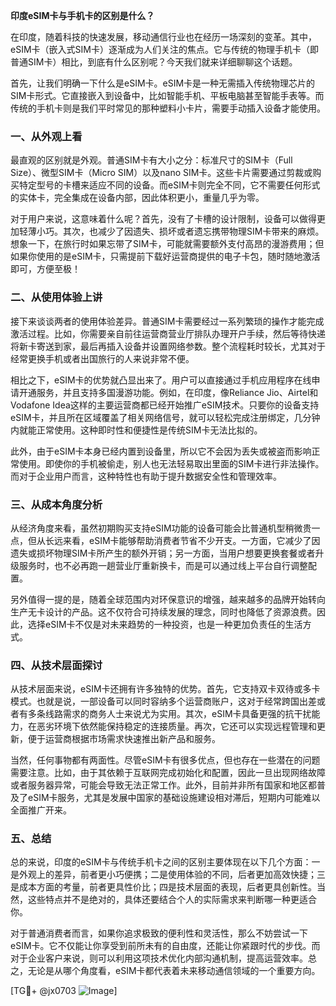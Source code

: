 **印度eSIM卡与手机卡的区别是什么？**

在印度，随着科技的快速发展，移动通信行业也在经历一场深刻的变革。其中，eSIM卡（嵌入式SIM卡）逐渐成为人们关注的焦点。它与传统的物理手机卡（即普通SIM卡）相比，到底有什么区别呢？今天我们就来详细聊聊这个话题。

首先，让我们明确一下什么是eSIM卡。eSIM卡是一种无需插入传统物理芯片的SIM卡形式。它直接嵌入到设备中，比如智能手机、平板电脑甚至智能手表等。而传统的手机卡则是我们平时常见的那种塑料小卡片，需要手动插入设备才能使用。

### **一、从外观上看**
最直观的区别就是外观。普通SIM卡有大小之分：标准尺寸的SIM卡（Full Size）、微型SIM卡（Micro SIM）以及nano SIM卡。这些卡片需要通过剪裁或购买特定型号的卡槽来适应不同的设备。而eSIM卡则完全不同，它不需要任何形式的实体卡，完全集成在设备内部，因此体积更小，重量几乎为零。

对于用户来说，这意味着什么呢？首先，没有了卡槽的设计限制，设备可以做得更加轻薄小巧。其次，也减少了因遗失、损坏或者遗忘携带物理SIM卡带来的麻烦。想象一下，在旅行时如果忘带了SIM卡，可能就需要额外支付高昂的漫游费用；但如果你使用的是eSIM卡，只需提前下载好运营商提供的电子卡包，随时随地激活即可，方便至极！

### **二、从使用体验上讲**
接下来谈谈两者的使用体验差异。普通SIM卡需要经过一系列繁琐的操作才能完成激活过程。比如，你需要亲自前往运营商营业厅排队办理开户手续，然后等待快递将新卡寄送到家，最后再插入设备并设置网络参数。整个流程耗时较长，尤其对于经常更换手机或者出国旅行的人来说非常不便。

相比之下，eSIM卡的优势就凸显出来了。用户可以直接通过手机应用程序在线申请开通服务，并且支持多国漫游功能。例如，在印度，像Reliance Jio、Airtel和Vodafone Idea这样的主要运营商都已经开始推广eSIM技术。只要你的设备支持eSIM卡，并且所在区域覆盖了相关网络信号，就可以轻松完成注册绑定，几分钟内就能正常使用。这种即时性和便捷性是传统SIM卡无法比拟的。

此外，由于eSIM卡本身已经内置到设备里，所以它不会因为丢失或被盗而影响正常使用。即使你的手机被偷走，别人也无法轻易取出里面的SIM卡进行非法操作。而对于企业用户而言，这种特性也有助于提升数据安全性和管理效率。

### **三、从成本角度分析**
从经济角度来看，虽然初期购买支持eSIM功能的设备可能会比普通机型稍微贵一点，但从长远来看，eSIM卡能够帮助消费者节省不少开支。一方面，它减少了因遗失或损坏物理SIM卡所产生的额外开销；另一方面，当用户想要更换套餐或者升级服务时，也不必再跑一趟营业厅重新换卡，而是可以通过线上平台自行调整配置。

另外值得一提的是，随着全球范围内对环保意识的增强，越来越多的品牌开始转向生产无卡设计的产品。这不仅符合可持续发展的理念，同时也降低了资源浪费。因此，选择eSIM卡不仅是对未来趋势的一种投资，也是一种更加负责任的生活方式。

### **四、从技术层面探讨**
从技术层面来说，eSIM卡还拥有许多独特的优势。首先，它支持双卡双待或多卡模式。也就是说，一部设备可以同时容纳多个运营商账户，这对于经常跨国出差或者有多条线路需求的商务人士来说尤为实用。其次，eSIM卡具备更强的抗干扰能力，在恶劣环境下依然能保持稳定的连接质量。再次，它还可以实现远程管理和更新，便于运营商根据市场需求快速推出新产品和服务。

当然，任何事物都有两面性。尽管eSIM卡有很多优点，但也存在一些潜在的问题需要注意。比如，由于其依赖于互联网完成初始化和配置，因此一旦出现网络故障或者服务器异常，可能会导致无法正常工作。此外，目前并非所有国家和地区都普及了eSIM卡服务，尤其是发展中国家的基础设施建设相对滞后，短期内可能难以全面推广开来。

### **五、总结**
总的来说，印度的eSIM卡与传统手机卡之间的区别主要体现在以下几个方面：一是外观上的差异，前者更小巧便携；二是使用体验的不同，后者更加高效快捷；三是成本方面的考量，前者更具性价比；四是技术层面的表现，后者更具创新性。当然，这些特点并不是绝对的，具体还要结合个人的实际需求来判断哪一种更适合你。

对于普通消费者而言，如果你追求极致的便利性和灵活性，那么不妨尝试一下eSIM卡。它不仅能让你享受到前所未有的自由度，还能让你紧跟时代的步伐。而对于企业客户来说，则可以利用这项技术优化内部沟通机制，提高运营效率。总之，无论是从哪个角度看，eSIM卡都代表着未来移动通信领域的一个重要方向。

[TG💪+ @jx0703 ![Image](https://github.com/user-attachments/assets/dbca1d08-cadb-493c-b0ec-ad6f7a83f270)]
